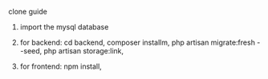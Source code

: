 clone guide

1. import the mysql database

2. for backend:
cd backend, 
composer installm, 
php artisan migrate:fresh --seed, 
php artisan storage:link, 

3. for frontend:
npm install, 
